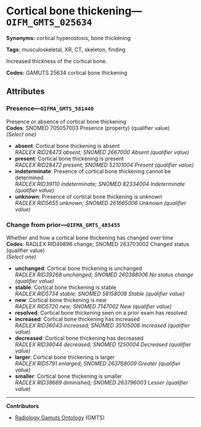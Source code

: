 # Cortical bone thickening—`OIFM_GMTS_025634`

**Synonyms:** cortical hyperostosis, bone thickening

**Tags:** musculoskeletal, XR, CT, skeleton, finding

Increased thickness of the cortical bone.

**Codes:** GAMUTS 25634 cortical bone thickening

## Attributes

### Presence—`OIFMA_GMTS_581440`

Presence or absence of cortical bone thickening  
**Codes**: SNOMED 705057003 Presence (property) (qualifier value)  
*(Select one)*

- **absent**: Cortical bone thickening is absent  
_RADLEX RID28473 absent; SNOMED 2667000 Absent (qualifier value)_
- **present**: Cortical bone thickening is present  
_RADLEX RID28472 present; SNOMED 52101004 Present (qualifier value)_
- **indeterminate**: Presence of cortical bone thickening cannot be determined  
_RADLEX RID39110 indeterminate; SNOMED 82334004 Indeterminate (qualifier value)_
- **unknown**: Presence of cortical bone thickening is unknown  
_RADLEX RID5655 unknown; SNOMED 261665006 Unknown (qualifier value)_

### Change from prior—`OIFMA_GMTS_485455`

Whether and how a cortical bone thickening has changed over time  
**Codes**: RADLEX RID49896 change; SNOMED 263703002 Changed status (qualifier value)  
*(Select one)*

- **unchanged**: Cortical bone thickening is unchanged  
_RADLEX RID39268 unchanged; SNOMED 260388006 No status change (qualifier value)_
- **stable**: Cortical bone thickening is stable  
_RADLEX RID5734 stable; SNOMED 58158008 Stable (qualifier value)_
- **new**: Cortical bone thickening is new  
_RADLEX RID5720 new; SNOMED 7147002 New (qualifier value)_
- **resolved**: Cortical bone thickening seen on a prior exam has resolved  
- **increased**: Cortical bone thickening has increased  
_RADLEX RID36043 increased; SNOMED 35105006 Increased (qualifier value)_
- **decreased**: Cortical bone thickening has decreased  
_RADLEX RID36044 decreased; SNOMED 1250004 Decreased (qualifier value)_
- **larger**: Cortical bone thickening is larger  
_RADLEX RID5791 enlarged; SNOMED 263768009 Greater (qualifier value)_
- **smaller**: Cortical bone thickening is smaller  
_RADLEX RID38669 diminished; SNOMED 263796003 Lesser (qualifier value)_

---

**Contributors**

- [Radiology Gamuts Ontology](https://gamuts.net/) (GMTS)